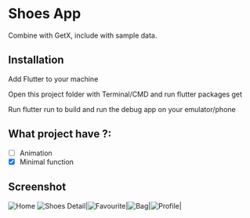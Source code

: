 # Shoes App

Combine with GetX, include with sample data.

## Installation
Add Flutter to your machine

Open this project folder with Terminal/CMD and run flutter packages get

Run flutter run to build and run the debug app on your emulator/phone

## What project have ?:
- [ ] Animation
- [X] Minimal function
## Screenshot
![Home](screenshots/1.png)
![Shoes Detail](screenshots/shoes_detail.png)|![Favourite](screenshots/favourite_page.png)|![Bag](screenshots/bag_page.png)|![Profile](screenshots/profile_page.png)|
